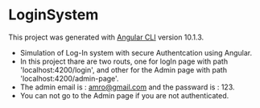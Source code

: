 # LoginSystem

This project was generated with [Angular CLI](https://github.com/angular/angular-cli) version 10.1.3.

* Simulation of Log-In system with secure Authentcation using Angular.
* In this project thare are two routs, one for logIn page with path 'localhost:4200/login', and other for  the Admin page with path 'localhost:4200/admin-page'.
* The admin email is : amro@gmail.com and the passward is : 123.
* You can not go to the Admin page if you are not authenticated.

